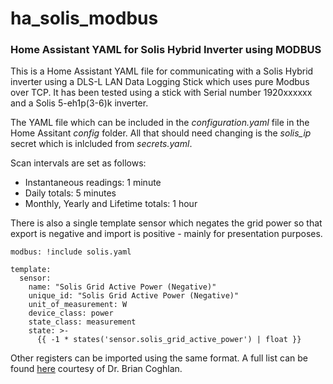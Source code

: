 # ha_solis_modbus
<H3>Home Assistant YAML for Solis Hybrid Inverter using MODBUS</H3>

This is a Home Assistant YAML file for communicating with a Solis Hybrid inverter using a DLS-L LAN Data Logging Stick which uses pure Modbus over TCP. It has been tested using a stick with Serial number 1920xxxxxx and a Solis 5-eh1p(3-6)k inverter.

The YAML file which can be included in the <i>configuration.yaml</i> file in the Home Assitant <i>config</i> folder. All that should need changing is the <i>solis_ip</i> secret which is inlcluded from <i>secrets.yaml</i>. 

Scan intervals are set as follows:

 - Instantaneous readings: 1 minute
 - Daily totals: 5 minutes
 - Monthly, Yearly and Lifetime totals: 1 hour


There is also a single template sensor which negates the grid power so that export is negative and import is positive - mainly for presentation purposes.

    modbus: !include solis.yaml
    
    template:
      sensor:
        name: "Solis Grid Active Power (Negative)"
        unique_id: "Solis Grid Active Power (Negative)"
        unit_of_measurement: W
        device_class: power
        state_class: measurement
        state: >-
          {{ -1 * states('sensor.solis_grid_active_power') | float }}

Other registers can be imported using the same format. A full list can be found [here](https://www.scss.tcd.ie/Brian.Coghlan/Elios4you/RS485_MODBUS-Hybrid-BACoghlan-201811228-1854.pdf) courtesy of Dr. Brian Coghlan.
